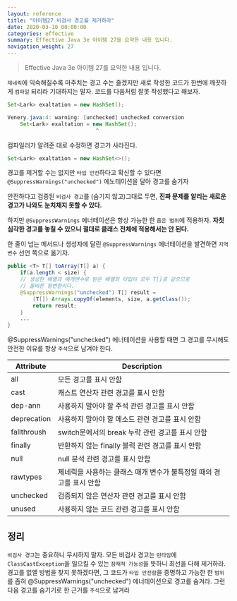 ```yaml
---
layout: reference
title: "아이템27 비검사 경고를 제거하라"
date: 2020-03-10 00:00:00
categories: effective
summary: Effective Java 3e 아이템 27을 요약한 내용 입니다.
navigation_weight: 27
---
```


> Effective Java 3e 아이템 27를 요약한 내용 입니다.

`제네릭`에 익숙해질수록 마주치는 경고 수는 줄겠지만 새로 작성한 코드가 한번에 깨끗하게 `컴파일` 되리라 기대하지는 말자. 코드를 다음처럼 잘못 작성했다고 해보자.

```java
Set<Lark> exaltation = new HashSet();

Venery.java:4: warning: [unchecked] unchecked conversion
    Set<Lark> exaltation = new HashSet();
                            ^
```

컴파일러가 알려준 대로 수정하면 경고가 사라진다.

```java
Set<Lark> exaltation = new HashSet<>();
```

경고를 제거할 수는 없지만 `타입 안전`하다고 확신할 수 있다면 `@SuppressWarnings("unchecked")` 에노테이션을 달아 경고를 숨기자

안전하다고 검증된 `비검사 경고`를 (숨기지 않고)그대로 두면, **진짜 문제를 알리는 새로운 경고가 나와도 눈치채지 못할 수 있다.**

하지만 `@SuppressWarnings` 에너테이션은 항상 가능한 한 `좁은 범위`에 적용하자. **자칫 심각한 경고를 놓칠 수 있으니 절대로 클래스 전체에 적용해서는 안 된다.**

한 줄이 넘는 메서드나 생성자에 달린 `@SuppressWarnings` 에너테이션을 발견하면 `지역 변수` 선언 쪽으로 옮기자.

```java
public <T> T[] toArray(T[] a) {
    if(a.length < size) {
    // 생성한 배열과 매개변수로 받은 배열의 타입이 모두 T[]로 같으므로
    // 올바른 형변환이다.
    @SuppressWarnings("unchecked") T[] result =
        (T[]) Arrays.copyOf(elements, size, a.getClass());
        return result;
    }
    ...
}
```

@SuppressWarnings("unchecked") 에너테이션을 사용할 때면 그 경고를 무시해도 안전한 이유를 항상 `주석`으로 남겨야 한다.

| Attribute   | Description                                                         |
| ----------- | ------------------------------------------------------------------- |
| all         | 모든 경고를 표시 안함                                               |
| cast        | 캐스트 연산자 관련 경고를 표시 안함                                 |
| dep-ann     | 사용하지 말아야 할 주석 관련 경고를 표시 안함                       |
| deprecation | 사용하지 말아야 할 메소드 관련 경고를 표시 안함                     |
| fallthroush | switch문에서의 break 누락 관련 경고를 표시 안함                     |
| finally     | 반환하지 않는 finally 블럭 관련 경고를 표시 안함                    |
| null        | null 분석 관련 경고를 표시 안함                                     |
| rawtypes    | 제네릭을 사용하는 클래스 매개 변수가 불특정일 때의 경고를 표시 안함 |
| unchecked   | 검증되지 않은 연산자 관련 경고를 표시 안함                          |
| unused      | 사용하지 않는 코드 관련 경고를 표시 안함                            |

## 정리

`비검사 경고`는 중요하니 무시하지 말자. 모든 비검사 경고는 `런타임`에 `ClassCastException`을 일으킬 수 있는 `잠재적 가능성`을 뜻하니 최선을 다해 제거하라. 경고를 없앨 방법을 찾지 못하겠다면, 그 코드가 `타입 안전함`을 증명하고 가능한 한 `범위`를 좁혀 @SuppressWarnings("unchecked") 에너테이션으로 경고를 숨겨라. 그런 다음 경고를 숨기기로 한 근거를 `주석`으로 남겨라
